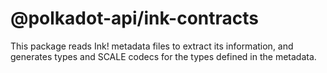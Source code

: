 # @polkadot-api/ink-contracts

This package reads Ink! metadata files to extract its information, and generates types and SCALE codecs for the types defined in the metadata.
